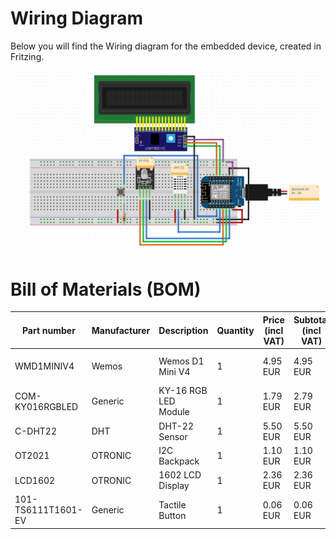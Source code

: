 # Wiring Diagram

Below you will find the Wiring diagram for the embedded device, created in Fritzing.

![Fritzing Wiring Diagram](../assets/Fritzing_canal_house.png)

# Bill of Materials (BOM)

| Part number | Manufacturer | Description               | Quantity | Price (incl VAT) | Subtotal (incl VAT) | Example URL |
|------------|--------------|---------------------------|----------|------------------|--------------------|------------|
| WMD1MINIV4    | Wemos | Wemos D1 Mini V4           | 1        | 4.95 EUR         | 4.95 EUR           | [Wemos D1 Mini V4](https://www.hobbyelectronica.nl/product/d1-mini-usb-c-v4/) |
| COM-KY016RGBLED    | Generic      | KY-16 RGB LED Module      | 1        | 1.79 EUR         | 2.79 EUR           | [KY-016 RGB](https://tecvoordeel.nl/product/rgb-led-module/) |
| C-DHT22  | DHT | DHT-22 Sensor | 1        | 5.50 EUR         | 5.50 EUR           | [DHT-22 Sensor](https://www.tinytronics.nl/shop/nl/sensoren/lucht/vochtigheid/dht22-thermometer-temperatuur-en-vochtigheids-sensor) |
| OT2021 | OTRONIC | I2C Backpack | 1        | 1.10 EUR         | 1.10 EUR           | [I2c backpack](https://www.otronic.nl/nl/lcd-1602-2004-i2c-adapter.html) |
| LCD1602 | OTRONIC | 1602 LCD Display | 1        | 2.36 EUR         | 2.36 EUR           | [1602 LCD](https://www.otronic.nl/nl/1602-lcd-groen-geel-met-backlight.html) |
| 101-TS6111T1601-EV| Generic | Tactile Button            | 1        | 0.06 EUR         | 0.06 EUR           | [Tactile button](https://www.hackerstore.nl/Artikel/177) |

